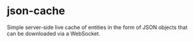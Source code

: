 # json-cache
Simple server-side live cache of entities in the form of JSON objects that can be downloaded via a WebSocket. 
